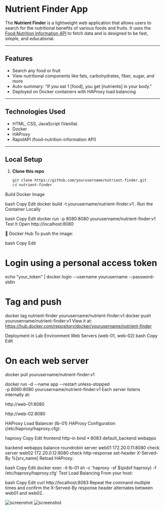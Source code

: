 # Nutrient Finder App

The **Nutrient Finder** is a lightweight web application that allows users to search for the nutritional benefits of various foods and fruits. It uses the [Food Nutrition Information API](https://rapidapi.com/edamam/api/food-database) to fetch data and is designed to be fast, simple, and educational.

---

## Features

- Search any food or fruit
- View nutritional components like fats, carbohydrates, fiber, sugar, and more
- Auto-summary: "If you eat 1 [food], you get [nutrients] in your body."
- Deployed on Docker containers with HAProxy load balancing

---

## Technologies Used

- HTML, CSS, JavaScript (Vanilla)
- Docker
- HAProxy
- RapidAPI (food-nutrition-information API)

---

## Local Setup

1. **Clone this repo**
   ```bash
   git clone https://github.com/yourusername/nutrient-finder.git
   cd nutrient-finder
Build Docker Image

bash
Copy
Edit
docker build -t yourusername/nutrient-finder:v1 .
Run the Container Locally

bash
Copy
Edit
docker run -p 8080:8080 yourusername/nutrient-finder:v1
Test It
Open http://localhost:8080

🚢 Docker Hub
To push the image:

bash
Copy
Edit
# Login using a personal access token
echo "your_token" | docker login --username yourusername --password-stdin

# Tag and push
docker tag nutrient-finder yourusername/nutrient-finder:v1
docker push yourusername/nutrient-finder:v1
View it at: https://hub.docker.com/repository/docker/yourusername/nutrient-finder

Deployment in Lab Environment
Web Servers (web-01, web-02)
bash
Copy
Edit
# On each web server
docker pull yourusername/nutrient-finder:v1

docker run -d --name app --restart unless-stopped \
  -p 8080:8080 yourusername/nutrient-finder:v1
Each server listens internally at:

http://web-01:8080

http://web-02:8080

HAProxy Load Balancer (lb-01)
HAProxy Configuration (/etc/haproxy/haproxy.cfg):

haproxy
Copy
Edit
frontend http-in
    bind *:8083
    default_backend webapps

backend webapps
    balance roundrobin
    server web01 172.20.0.11:8080 check
    server web02 172.20.0.12:8080 check
    http-response set-header X-Served-By %[srv_name]
Reload HAProxy:

bash
Copy
Edit
docker exec -it lb-01 sh -c 'haproxy -sf $(pidof haproxy) -f /etc/haproxy/haproxy.cfg'
Test Load Balancing
From your host:

bash
Copy
Edit
curl http://localhost:8083
Repeat the command multiple times and confirm the X-Served-By response header alternates between web01 and web02.

![screenshot](Web-01.jpg)
![screenshot](Web-02.jpg)